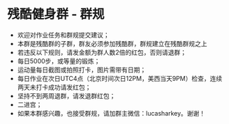 # 残酷健身群 - 群规

- 欢迎对作业任务和群规提交建议；
- 本群是残酷群的子群，群友必须参加残酷群，群规建立在残酷群规之上
- 若违反以下规则，请发金额为群人数2倍的红包，否则请退群；
- 每日5000步，或等量的锻炼；
- 运动量每日截图或拍照打卡，图片需带有日期；
- 每日作业在次日UTC4点（北京时间次日12PM，美西当天9PM）检查，连续两天未打卡成功请发红包；
- 坚持不到两周退群，请发退群红包；
- 二进宫；
- 如果本群感兴趣，也接受群规，请加群主微信：lucasharkey。谢谢！
